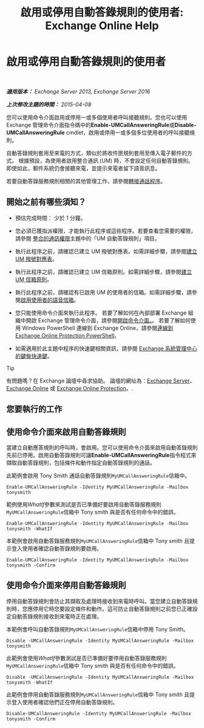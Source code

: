 ﻿---
title: '啟用或停用自動答錄規則的使用者: Exchange Online Help'
TOCTitle: 啟用或停用自動答錄規則的使用者
ms:assetid: f9e40ac3-117f-44f6-9ab1-dc9f4c72e8ac
ms:mtpsurl: https://technet.microsoft.com/zh-tw/library/Dn140252(v=EXCHG.150)
ms:contentKeyID: 54652570
ms.date: 05/23/2018
mtps_version: v=EXCHG.150
ms.translationtype: MT
---

# 啟用或停用自動答錄規則的使用者

 

_**適用版本：** Exchange Server 2013, Exchange Server 2016_

_**上次修改主題的時間：** 2015-04-08_

您可以使用命令介面啟用或停用一或多個使用者呼叫接聽規則。您也可以使用 Exchange 管理命令介面指令碼中的**Enable-UMCallAnsweringRule**或**Disable-UMCallAnsweringRule** cmdlet，啟用或停用一或多個多位使用者的呼叫接聽規則。

自動答錄規則套用至來電的方式，類似於將收件匣規則套用至傳入電子郵件的方式。 根據預設，為使用者啟用整合通訊 (UM) 時，不會設定任何自動答錄規則。 即使如此，郵件系統仍會接聽來電，並提示來電者留下語音訊息。

若要自動答錄服務規則相關的其他管理工作，請參閱[轉接通話程序](forwarding-calls-procedures-exchange-2013-help.md)。

## 開始之前有哪些須知？

  - 預估完成時間： 少於 1 分鐘。

  - 您必須已獲指派權限，才能執行此程序或這些程序。若要查看您需要的權限，請參閱 [整合的通訊權限](unified-messaging-permissions-exchange-2013-help.md)主題中的「UM 自動答錄規則」項目。

  - 執行此程序之前，請確認已建立 UM 撥號對應表。如需詳細步驟，請參閱[建立 UM 撥號對應表](create-a-um-dial-plan-exchange-2013-help.md)。

  - 執行此程序之前，請確認已建立 UM 信箱原則。如需詳細步驟，請參閱[建立 UM 信箱原則](create-a-um-mailbox-policy-exchange-2013-help.md)。

  - 執行此程序之前，請確認有已啟用 UM 的使用者的信箱。如需詳細步驟，請參閱[啟用使用者的語音信箱](enable-a-user-for-voice-mail-exchange-2013-help.md)。

  - 您只能使用命令介面來執行此程序。 若要了解如何在內部部署 Exchange 組織中開啟 Exchange 管理命令介面，請參閱[開啟命令介面。](https://technet.microsoft.com/zh-tw/library/dd638134\(v=exchg.150\))。 若要了解如何使用 Windows PowerShell 連線到 Exchange Online，請參閱[連線到 Exchange Online Protection PowerShell](https://go.microsoft.com/fwlink/p/?linkid=396554)。

  - 如需適用於此主題中程序的快速鍵相關資訊，請參閱 [Exchange 系統管理中心的鍵盤快速鍵](keyboard-shortcuts-in-the-exchange-admin-center-exchange-online-protection-help.md)。


> [!TIP]  
> 有問題嗎？在 Exchange 論壇中尋求協助。 論壇的網址為：<a href="https://go.microsoft.com/fwlink/p/?linkid=60612">Exchange Server</a>、 <a href="https://go.microsoft.com/fwlink/p/?linkid=267542">Exchange Online</a> 或 <a href="https://go.microsoft.com/fwlink/p/?linkid=285351">Exchange Online Protection</a>。.




## 您要執行的工作

## 使用命令介面來啟用自動答錄規則

當建立自動應答規則的呼叫時，會啟用。您可以使用命令介面來啟用自動答錄規則先前已停用。啟用自動答錄規則可讓**Enable-UMCallAnsweringRule**指令程式來擷取自動答錄規則，包括條件和動作指定自動答錄規則的通話。

此範例會啟用 Tony Smith 通話自動答錄規則`MyUMCallAnsweringRule`信箱中。

    Enable-UMCallAnsweringRule -Identity MyUMCallAnsweringRule -Mailbox tonysmith

範例使用*WhatIf*參數來測試是否已準備好要啟用自動答錄服務規則`MyUMCallAnsweringRule`信箱中 Tony smith 與是否有任何命令中的錯誤。

    Enable-UMCallAnsweringRule -Identity MyUMCallAnsweringRule -Mailbox tonysmith -WhatIf

本範例會啟用自動答錄服務規則`MyUMCallAnsweringRule`信箱中 Tony smith 且提示登入使用者確認自動答錄規則要啟用。

    Enable-UMCallAnsweringRule -Identity MyUMCallAnsweringRule -Mailbox tonysmith -Confirm

## 使用命令介面來停用自動答錄規則

停用自動答錄規則會防止其擷取及處理時接收到來電時呼叫。當您建立自動答錄規則時，您應停用它時您要設定條件和動作。這可防止自動答錄規則之前您已正確設定自動答錄規則接收到來電時正在處理。

本範例會呼叫自動答錄規則`MyUMCallAnsweringRule`信箱中停用 Tony Smith。

    Disable -UMCallAnsweringRule -Identity MyUMCallAnsweringRule -Mailbox tonysmith

此範例會使用*WhatIf*參數測試是否已準備好要停用自動答錄服務規則`MyUMCallAnsweringRule`信箱中 Tony smith 與是否有任何命令中的錯誤。

    Disable -UMCallAnsweringRule -Identity MyUMCallAnsweringRule -Mailbox tonysmith -WhatIf

此範例會停用自動答錄服務規則`MyUMCallAnsweringRule`信箱中 Tony smith 且提示登入使用者確認他們正在停用自動答錄規則。

    Disable-UMCallAnsweringRule -Identity MyUMCallAnsweringRule -Mailbox tonysmith -Confirm

